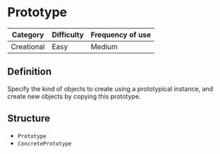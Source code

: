 # Prototype
| Category   | Difficulty   | Frequency of use |
| ---------- | ------------ | ---------------- |
| Creational | Easy         | Medium           |

## Definition
Specify the kind of objects to create using a prototypical instance, and create new objects by copying this prototype.

## Structure
- `Prototype`
- `ConcretePrototype`
